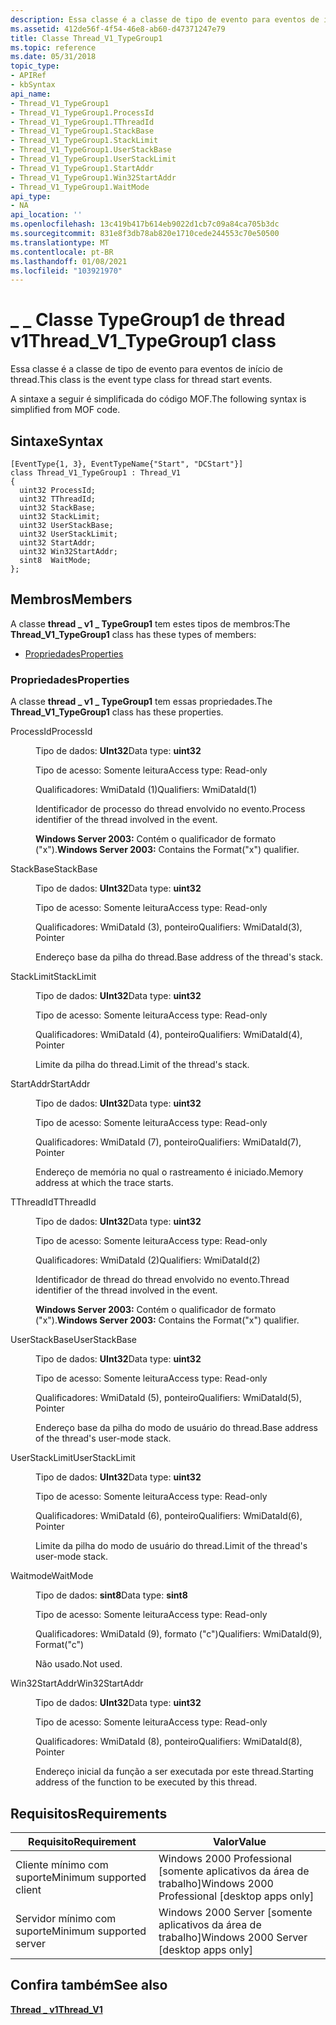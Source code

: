 ```yaml
---
description: Essa classe é a classe de tipo de evento para eventos de início de thread. A sintaxe a seguir é simplificada do código MOF.
ms.assetid: 412de56f-4f54-46e8-ab60-d47371247e79
title: Classe Thread_V1_TypeGroup1
ms.topic: reference
ms.date: 05/31/2018
topic_type:
- APIRef
- kbSyntax
api_name:
- Thread_V1_TypeGroup1
- Thread_V1_TypeGroup1.ProcessId
- Thread_V1_TypeGroup1.TThreadId
- Thread_V1_TypeGroup1.StackBase
- Thread_V1_TypeGroup1.StackLimit
- Thread_V1_TypeGroup1.UserStackBase
- Thread_V1_TypeGroup1.UserStackLimit
- Thread_V1_TypeGroup1.StartAddr
- Thread_V1_TypeGroup1.Win32StartAddr
- Thread_V1_TypeGroup1.WaitMode
api_type:
- NA
api_location: ''
ms.openlocfilehash: 13c419b417b614eb9022d1cb7c09a84ca705b3dc
ms.sourcegitcommit: 831e8f3db78ab820e1710cede244553c70e50500
ms.translationtype: MT
ms.contentlocale: pt-BR
ms.lasthandoff: 01/08/2021
ms.locfileid: "103921970"
---
```

# <a name="thread_v1_typegroup1-class"></a><span data-ttu-id="6fb8f-104">\_ \_ Classe TypeGroup1 de thread v1</span><span class="sxs-lookup"><span data-stu-id="6fb8f-104">Thread\_V1\_TypeGroup1 class</span></span>

<span data-ttu-id="6fb8f-105">Essa classe é a classe de tipo de evento para eventos de início de thread.</span><span class="sxs-lookup"><span data-stu-id="6fb8f-105">This class is the event type class for thread start events.</span></span>

<span data-ttu-id="6fb8f-106">A sintaxe a seguir é simplificada do código MOF.</span><span class="sxs-lookup"><span data-stu-id="6fb8f-106">The following syntax is simplified from MOF code.</span></span>

## <a name="syntax"></a><span data-ttu-id="6fb8f-107">Sintaxe</span><span class="sxs-lookup"><span data-stu-id="6fb8f-107">Syntax</span></span>

``` syntax
[EventType{1, 3}, EventTypeName{"Start", "DCStart"}]
class Thread_V1_TypeGroup1 : Thread_V1
{
  uint32 ProcessId;
  uint32 TThreadId;
  uint32 StackBase;
  uint32 StackLimit;
  uint32 UserStackBase;
  uint32 UserStackLimit;
  uint32 StartAddr;
  uint32 Win32StartAddr;
  sint8  WaitMode;
};
```

## <a name="members"></a><span data-ttu-id="6fb8f-108">Membros</span><span class="sxs-lookup"><span data-stu-id="6fb8f-108">Members</span></span>

<span data-ttu-id="6fb8f-109">A classe **thread \_ v1 \_ TypeGroup1** tem estes tipos de membros:</span><span class="sxs-lookup"><span data-stu-id="6fb8f-109">The **Thread\_V1\_TypeGroup1** class has these types of members:</span></span>

-   [<span data-ttu-id="6fb8f-110">Propriedades</span><span class="sxs-lookup"><span data-stu-id="6fb8f-110">Properties</span></span>](#properties)

### <a name="properties"></a><span data-ttu-id="6fb8f-111">Propriedades</span><span class="sxs-lookup"><span data-stu-id="6fb8f-111">Properties</span></span>

<span data-ttu-id="6fb8f-112">A classe **thread \_ v1 \_ TypeGroup1** tem essas propriedades.</span><span class="sxs-lookup"><span data-stu-id="6fb8f-112">The **Thread\_V1\_TypeGroup1** class has these properties.</span></span>

<dl> <dt>

<span data-ttu-id="6fb8f-113">ProcessId</span><span class="sxs-lookup"><span data-stu-id="6fb8f-113">ProcessId</span></span>
</dt> <dd> <dl> <dt>

<span data-ttu-id="6fb8f-114">Tipo de dados: **UInt32**</span><span class="sxs-lookup"><span data-stu-id="6fb8f-114">Data type: **uint32**</span></span>
</dt> <dt>

<span data-ttu-id="6fb8f-115">Tipo de acesso: Somente leitura</span><span class="sxs-lookup"><span data-stu-id="6fb8f-115">Access type: Read-only</span></span>
</dt> <dt>

<span data-ttu-id="6fb8f-116">Qualificadores: WmiDataId (1)</span><span class="sxs-lookup"><span data-stu-id="6fb8f-116">Qualifiers: WmiDataId(1)</span></span>
</dt> </dl>

<span data-ttu-id="6fb8f-117">Identificador de processo do thread envolvido no evento.</span><span class="sxs-lookup"><span data-stu-id="6fb8f-117">Process identifier of the thread involved in the event.</span></span>

<span data-ttu-id="6fb8f-118">**Windows Server 2003:** Contém o qualificador de formato ("x").</span><span class="sxs-lookup"><span data-stu-id="6fb8f-118">**Windows Server 2003:** Contains the Format("x") qualifier.</span></span>

</dd> <dt>

<span data-ttu-id="6fb8f-119">StackBase</span><span class="sxs-lookup"><span data-stu-id="6fb8f-119">StackBase</span></span>
</dt> <dd> <dl> <dt>

<span data-ttu-id="6fb8f-120">Tipo de dados: **UInt32**</span><span class="sxs-lookup"><span data-stu-id="6fb8f-120">Data type: **uint32**</span></span>
</dt> <dt>

<span data-ttu-id="6fb8f-121">Tipo de acesso: Somente leitura</span><span class="sxs-lookup"><span data-stu-id="6fb8f-121">Access type: Read-only</span></span>
</dt> <dt>

<span data-ttu-id="6fb8f-122">Qualificadores: WmiDataId (3), ponteiro</span><span class="sxs-lookup"><span data-stu-id="6fb8f-122">Qualifiers: WmiDataId(3), Pointer</span></span>
</dt> </dl>

<span data-ttu-id="6fb8f-123">Endereço base da pilha do thread.</span><span class="sxs-lookup"><span data-stu-id="6fb8f-123">Base address of the thread's stack.</span></span>

</dd> <dt>

<span data-ttu-id="6fb8f-124">StackLimit</span><span class="sxs-lookup"><span data-stu-id="6fb8f-124">StackLimit</span></span>
</dt> <dd> <dl> <dt>

<span data-ttu-id="6fb8f-125">Tipo de dados: **UInt32**</span><span class="sxs-lookup"><span data-stu-id="6fb8f-125">Data type: **uint32**</span></span>
</dt> <dt>

<span data-ttu-id="6fb8f-126">Tipo de acesso: Somente leitura</span><span class="sxs-lookup"><span data-stu-id="6fb8f-126">Access type: Read-only</span></span>
</dt> <dt>

<span data-ttu-id="6fb8f-127">Qualificadores: WmiDataId (4), ponteiro</span><span class="sxs-lookup"><span data-stu-id="6fb8f-127">Qualifiers: WmiDataId(4), Pointer</span></span>
</dt> </dl>

<span data-ttu-id="6fb8f-128">Limite da pilha do thread.</span><span class="sxs-lookup"><span data-stu-id="6fb8f-128">Limit of the thread's stack.</span></span>

</dd> <dt>

<span data-ttu-id="6fb8f-129">StartAddr</span><span class="sxs-lookup"><span data-stu-id="6fb8f-129">StartAddr</span></span>
</dt> <dd> <dl> <dt>

<span data-ttu-id="6fb8f-130">Tipo de dados: **UInt32**</span><span class="sxs-lookup"><span data-stu-id="6fb8f-130">Data type: **uint32**</span></span>
</dt> <dt>

<span data-ttu-id="6fb8f-131">Tipo de acesso: Somente leitura</span><span class="sxs-lookup"><span data-stu-id="6fb8f-131">Access type: Read-only</span></span>
</dt> <dt>

<span data-ttu-id="6fb8f-132">Qualificadores: WmiDataId (7), ponteiro</span><span class="sxs-lookup"><span data-stu-id="6fb8f-132">Qualifiers: WmiDataId(7), Pointer</span></span>
</dt> </dl>

<span data-ttu-id="6fb8f-133">Endereço de memória no qual o rastreamento é iniciado.</span><span class="sxs-lookup"><span data-stu-id="6fb8f-133">Memory address at which the trace starts.</span></span>

</dd> <dt>

<span data-ttu-id="6fb8f-134">TThreadId</span><span class="sxs-lookup"><span data-stu-id="6fb8f-134">TThreadId</span></span>
</dt> <dd> <dl> <dt>

<span data-ttu-id="6fb8f-135">Tipo de dados: **UInt32**</span><span class="sxs-lookup"><span data-stu-id="6fb8f-135">Data type: **uint32**</span></span>
</dt> <dt>

<span data-ttu-id="6fb8f-136">Tipo de acesso: Somente leitura</span><span class="sxs-lookup"><span data-stu-id="6fb8f-136">Access type: Read-only</span></span>
</dt> <dt>

<span data-ttu-id="6fb8f-137">Qualificadores: WmiDataId (2)</span><span class="sxs-lookup"><span data-stu-id="6fb8f-137">Qualifiers: WmiDataId(2)</span></span>
</dt> </dl>

<span data-ttu-id="6fb8f-138">Identificador de thread do thread envolvido no evento.</span><span class="sxs-lookup"><span data-stu-id="6fb8f-138">Thread identifier of the thread involved in the event.</span></span>

<span data-ttu-id="6fb8f-139">**Windows Server 2003:** Contém o qualificador de formato ("x").</span><span class="sxs-lookup"><span data-stu-id="6fb8f-139">**Windows Server 2003:** Contains the Format("x") qualifier.</span></span>

</dd> <dt>

<span data-ttu-id="6fb8f-140">UserStackBase</span><span class="sxs-lookup"><span data-stu-id="6fb8f-140">UserStackBase</span></span>
</dt> <dd> <dl> <dt>

<span data-ttu-id="6fb8f-141">Tipo de dados: **UInt32**</span><span class="sxs-lookup"><span data-stu-id="6fb8f-141">Data type: **uint32**</span></span>
</dt> <dt>

<span data-ttu-id="6fb8f-142">Tipo de acesso: Somente leitura</span><span class="sxs-lookup"><span data-stu-id="6fb8f-142">Access type: Read-only</span></span>
</dt> <dt>

<span data-ttu-id="6fb8f-143">Qualificadores: WmiDataId (5), ponteiro</span><span class="sxs-lookup"><span data-stu-id="6fb8f-143">Qualifiers: WmiDataId(5), Pointer</span></span>
</dt> </dl>

<span data-ttu-id="6fb8f-144">Endereço base da pilha do modo de usuário do thread.</span><span class="sxs-lookup"><span data-stu-id="6fb8f-144">Base address of the thread's user-mode stack.</span></span>

</dd> <dt>

<span data-ttu-id="6fb8f-145">UserStackLimit</span><span class="sxs-lookup"><span data-stu-id="6fb8f-145">UserStackLimit</span></span>
</dt> <dd> <dl> <dt>

<span data-ttu-id="6fb8f-146">Tipo de dados: **UInt32**</span><span class="sxs-lookup"><span data-stu-id="6fb8f-146">Data type: **uint32**</span></span>
</dt> <dt>

<span data-ttu-id="6fb8f-147">Tipo de acesso: Somente leitura</span><span class="sxs-lookup"><span data-stu-id="6fb8f-147">Access type: Read-only</span></span>
</dt> <dt>

<span data-ttu-id="6fb8f-148">Qualificadores: WmiDataId (6), ponteiro</span><span class="sxs-lookup"><span data-stu-id="6fb8f-148">Qualifiers: WmiDataId(6), Pointer</span></span>
</dt> </dl>

<span data-ttu-id="6fb8f-149">Limite da pilha do modo de usuário do thread.</span><span class="sxs-lookup"><span data-stu-id="6fb8f-149">Limit of the thread's user-mode stack.</span></span>

</dd> <dt>

<span data-ttu-id="6fb8f-150">Waitmode</span><span class="sxs-lookup"><span data-stu-id="6fb8f-150">WaitMode</span></span>
</dt> <dd> <dl> <dt>

<span data-ttu-id="6fb8f-151">Tipo de dados: **sint8**</span><span class="sxs-lookup"><span data-stu-id="6fb8f-151">Data type: **sint8**</span></span>
</dt> <dt>

<span data-ttu-id="6fb8f-152">Tipo de acesso: Somente leitura</span><span class="sxs-lookup"><span data-stu-id="6fb8f-152">Access type: Read-only</span></span>
</dt> <dt>

<span data-ttu-id="6fb8f-153">Qualificadores: WmiDataId (9), formato ("c")</span><span class="sxs-lookup"><span data-stu-id="6fb8f-153">Qualifiers: WmiDataId(9), Format("c")</span></span>
</dt> </dl>

<span data-ttu-id="6fb8f-154">Não usado.</span><span class="sxs-lookup"><span data-stu-id="6fb8f-154">Not used.</span></span>

</dd> <dt>

<span data-ttu-id="6fb8f-155">Win32StartAddr</span><span class="sxs-lookup"><span data-stu-id="6fb8f-155">Win32StartAddr</span></span>
</dt> <dd> <dl> <dt>

<span data-ttu-id="6fb8f-156">Tipo de dados: **UInt32**</span><span class="sxs-lookup"><span data-stu-id="6fb8f-156">Data type: **uint32**</span></span>
</dt> <dt>

<span data-ttu-id="6fb8f-157">Tipo de acesso: Somente leitura</span><span class="sxs-lookup"><span data-stu-id="6fb8f-157">Access type: Read-only</span></span>
</dt> <dt>

<span data-ttu-id="6fb8f-158">Qualificadores: WmiDataId (8), ponteiro</span><span class="sxs-lookup"><span data-stu-id="6fb8f-158">Qualifiers: WmiDataId(8), Pointer</span></span>
</dt> </dl>

<span data-ttu-id="6fb8f-159">Endereço inicial da função a ser executada por este thread.</span><span class="sxs-lookup"><span data-stu-id="6fb8f-159">Starting address of the function to be executed by this thread.</span></span>

</dd> </dl>

## <a name="requirements"></a><span data-ttu-id="6fb8f-160">Requisitos</span><span class="sxs-lookup"><span data-stu-id="6fb8f-160">Requirements</span></span>



| <span data-ttu-id="6fb8f-161">Requisito</span><span class="sxs-lookup"><span data-stu-id="6fb8f-161">Requirement</span></span> | <span data-ttu-id="6fb8f-162">Valor</span><span class="sxs-lookup"><span data-stu-id="6fb8f-162">Value</span></span> |
|-------------------------------------|------------------------------------------------------------|
| <span data-ttu-id="6fb8f-163">Cliente mínimo com suporte</span><span class="sxs-lookup"><span data-stu-id="6fb8f-163">Minimum supported client</span></span><br/> | <span data-ttu-id="6fb8f-164">Windows 2000 Professional \[somente aplicativos da área de trabalho\]</span><span class="sxs-lookup"><span data-stu-id="6fb8f-164">Windows 2000 Professional \[desktop apps only\]</span></span><br/> |
| <span data-ttu-id="6fb8f-165">Servidor mínimo com suporte</span><span class="sxs-lookup"><span data-stu-id="6fb8f-165">Minimum supported server</span></span><br/> | <span data-ttu-id="6fb8f-166">Windows 2000 Server \[somente aplicativos da área de trabalho\]</span><span class="sxs-lookup"><span data-stu-id="6fb8f-166">Windows 2000 Server \[desktop apps only\]</span></span><br/>       |



## <a name="see-also"></a><span data-ttu-id="6fb8f-167">Confira também</span><span class="sxs-lookup"><span data-stu-id="6fb8f-167">See also</span></span>

<dl> <dt>

[<span data-ttu-id="6fb8f-168">**Thread \_ v1**</span><span class="sxs-lookup"><span data-stu-id="6fb8f-168">**Thread\_V1**</span></span>](thread-v1.md)
</dt> </dl>

 

 




